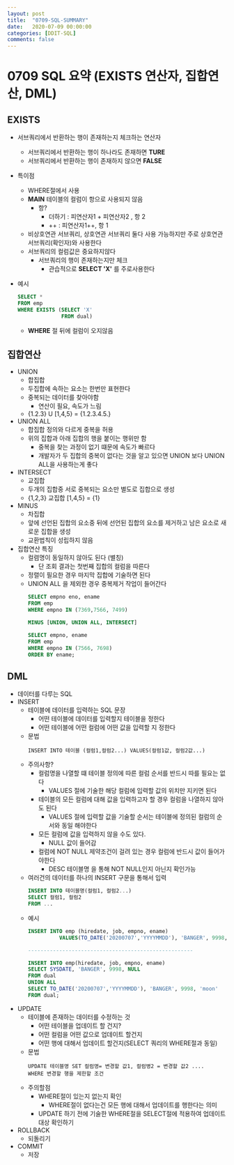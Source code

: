 ```yaml
---
layout: post
title:  "0709-SQL-SUMMARY"
date:   2020-07-09 00:00:00
categories: [DDIT-SQL]
comments: false
---
```


# 0709 SQL 요약 (EXISTS 연산자, 집합연산, DML)

## EXISTS
- 서브쿼리에서 반환하는 행이 존재하는지 체크하는 연산자
    - 서브쿼리에서 반환하는 행이 하나라도 존재하면 __TURE__
    - 서브쿼리에서 반환하는 행이 존재하지 않으면 __FALSE__
- 특이점
    - WHERE절에서 사용
    - __MAIN__ 테이블의 컬럼이 항으로 사용되지 않음
        - 항?
            - 더하기 : 피연산자1 + 피연산자2 , 항 2
            - ++ : 피연산자1++, 항 1 
    - 비상호연관 서브쿼리, 상호연관 서브쿼리 둘다 사용 가능하지만 주로 상호연관 서브쿼리(확인자)와 사용한다
    - 서브쿼리의 컬럼값은 중요하지않다
        - 서브쿼리의 행이 존재하는지만 체크
            - 관습적으로 __SELECT 'X'__ 를 주로사용한다

- 예시
    ```sql
    SELECT *
    FROM emp
    WHERE EXISTS (SELECT 'X'
                  FROM dual)
    ``` 
    - __WHERE__ 절 뒤에 컬럼이 오지않음
    
## 집합연산
- UNION
    - 합집합
    - 두집합에 속하는 요소는 한번만 표현한다
    - 중복되는 데이터를 찾아야함
        - 연산이 필요, 속도가 느림
    - {1.2.3} U [1,4,5} = {1.2.3.4.5.}
- UNION ALL
    - 합집합 정의와 다르게 중복을 허용
    - 위의 집합과 아래 집합의 행을 붙이는 행위만 함
        - 중복을 찾는 과정이 없기 떄문에 속도가 빠르다 
        - 개발자가 두 집합의 중복이 없다는 것을 알고 있으면 UNION 보다 UNION ALL을 사용하는게 좋다
- INTERSECT 
    - 교집합
    - 두개의 집합중 서로 중복되는 요소만 별도로 집합으로 생성
    -  {1,2,3} 교집합 [1,4,5} = {1}         
- MINUS 
    - 차집합
    - 앞에 선언된 집합의 요소중 뒤에 선언된 집합의 요소를 제거하고 남은 요소로 새로운 집합을 생성
    - 교환법칙이 성립하지 않음       
- 집합연산 특징
    - 컬렴명이 동일하지 않아도 된다 (별칭)
        - 단 조회 결과는 첫번째 집합의 컬럼을 따른다
    - 정렬이 필요한 경우 마지막 집합에 기술하면 된다
    - UNION ALL 을 제외한 경우 중복제거 작업이 들어간다    
        ```sql
        SELECT empno eno, ename
        FROM emp
        WHERE empno IN (7369,7566, 7499)

        MINUS [UNION, UNION ALL, INTERSECT]

        SELECT empno, ename
        FROM emp
        WHERE empno IN (7566, 7698)
        ORDER BY ename;
        ```    

## DML
- 데이터를 다루는 SQL
- INSERT 
    - 테이블에 데이터를 입력하는 SQL 문장
        - 어떤 테이블에 데이터를 입력할지 테이블을 정한다
        - 어떤 테이블에 어떤 컬럼에 어떤 값을 입력할 지 정한다
    - 문법
        ```
        INSERT INTO 테이블 (컬럼1,컬럼2...) VALUES(컬럼1값, 컬럼2값...)
        ```
    - 주의사항?
        - 컬럼명을 나열할 떄 테이블 정의에 따른 컬럼 순서를 반드시 따를 필요는 없다
            - VALUES 절에 기술한 해당 컬럼에 입력할 값의 위치만 지키면 된다
        - 테이블의 모든 컬럼에 대해 값을 입력하고자 할 경우 컬럼을 나열하지 않아도 된다
            - VALUES 절에 입력할 값을 기술할 순서는 테이블에 정의된 컬럼의 순서와 동일 해야한다
        - 모든 컬럼에 값을 입력하지 않을 수도 있다.
            - NULL 값이 들어감
        - 컬럼에 NOT NULL 제약조건이 걸려 있는 경우 컬럼에 반드시 값이 들어가야한다
            - DESC 테이블명 을 통해 NOT NULL인지 아닌지 확인가능
    - 여러건의 데이터를 하나의 INSERT 구문을 통해서 입력
        ```sql
        INSERT INTO 테이블명(컬럼1, 컬럼2...)
        SELECT 컬럼1, 컬럼2
        FROM ...
        ```
    - 예시
        ```sql
        INSERT INTO emp (hiredate, job, empno, ename) 
                  VALUES(TO_DATE('20200707','YYYYMMDD'), 'BANGER', 9998, 'moon');
        
        -----------------------------------------------------
      
        INSERT INTO emp(hiredate, job, empno, ename)
        SELECT SYSDATE, 'BANGER', 9998, NULL
        FROM dual
        UNION ALL
        SELECT TO_DATE('20200707','YYYYMMDD'), 'BANGER', 9998, 'moon'
        FROM dual;
        ```
- UPDATE 
    - 테이블에 존재하는 데이터를 수정하는 것
        - 어떤 테이블을 업데이트 할 건지?
        - 어떤 컬럼을 어떤 값으로 업데이트 할건지
        - 어떤 행에 대해서 업데이트 할건지(SELECT 쿼리의 WHERE절과 동일)
    - 문법
        ```
        UPDATE 테이블명 SET 컬럼명= 변경할 값1, 컬럼병2 = 변경할 값2 ....
        WHERE 변경할 행을 제한할 조건
        ```
    - 주의할점
        - WHERE절이 있는지 없는지 확인
            - WHERE절이 없다는건 모든 행에 대해서 업데이트를 행한다는 의미
        - UPDATE 하기 전에 기술한 WHERE절을 SELECT절에 적용하여 업데이트 대상 확인하기
- ROLLBACK
    - 되돌리기
- COMMIT
    - 저장